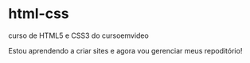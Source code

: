 # html-css
 curso de HTML5 e CSS3 do cursoemvideo

Estou aprendendo a criar sites e agora vou gerenciar meus repoditório!